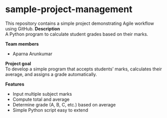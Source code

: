 # sample-project-management
This repository contains a simple project demonstrating Agile workflow using GitHub.
**Description**  
A Python program to calculate student grades based on their marks.

**Team members**  
- Aparna Arunkumar

**Project goal**  
To develop a simple program that accepts students’ marks, calculates their average, and assigns a grade automatically.

**Features**
- Input multiple subject marks  
- Compute total and average  
- Determine grade (A, B, C, etc.) based on average  
- Simple Python script easy to extend
